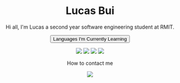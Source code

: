 
<div class="card">
  <h1 align="center">Lucas Bui</h1>
  
 <p align="center"> Hi all, I'm Lucas a second year software engineering student at RMIT.</p>
 <p align="center"><button>Languages I'm Currently Learning </button></p>
 <p align="center">
  <img src="https://img.shields.io/badge/dart-%230175C2.svg?style=for-the-badge&logo=dart&logoColor=white">
  <img src="https://img.shields.io/badge/Flutter-%2302569B.svg?style=for-the-badge&logo=Flutter&logoColor=white">
  <img src="https://img.shields.io/badge/Java-ED8B00?style=for-the-badge&logo=java&logoColor=white">
  <img src="https://img.shields.io/badge/Python-3776AB?style=for-the-badge&logo=python&logoColor=white">
  <a href="#"><i class="fa fa-facebook"></i></a>
  </p>
  
  <p align="center">
  How to contact me
  </p>
  
  <p align="center">
  <a href="https://www.linkedin.com/in/lucas-bui-24ba42244/">
  <img src="https://img.shields.io/badge/LinkedIn-0077B5?style=for-the-badge&logo=linkedin&logoColor=white">
  </a>
  </p>
</div>
